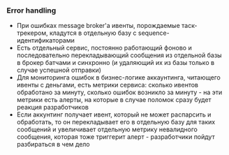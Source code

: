 ### Error handling

- При ошибках message broker'a ивенты, порождаемые таск-трекером, кладутся в отдельную базу с sequence-идентификаторами
- Есть отдельный сервис, постоянно работающий фоново и последовательно перекладывающий сообщения из отдельной базы в брокер батчами и синхронно (и удаляющий их из базы только в случае успешной отправки)
- Для мониторинга ошибок в бизнес-логике аккаунтинга, читающего ивенты с деньгами, есть метрики сервиса: сколько ивентов обработано за минуту, сколько ошибок возникло за минуту - на эти метрики есть алерты, на которые в случае поломок сразу будет реакция разработчиков
- Если аккунтинг получает ивент, который не может распарсить и обработать, то он перекладывает его в отдельную базу для таких сообщений и увеличивает отдельную метрику невалидного сообщения, которая тоже триггерит алерт - разработчики пойдут разбираться в чем дело